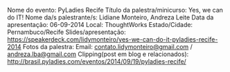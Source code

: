 Nome do evento: PyLadies Recife
Título da palestra/minicurso: Yes, we can do IT!
Nome da/s palestrante/s: Lidiane Monteiro, Andreza Leite
Data da apresentação: 06-09-2014
Local: ThoughtWorks
Estado/Cidade: Pernambuco/Recife
Slides/apresentação: https://speakerdeck.com/lidymonteiro/yes-we-can-do-it-pyladies-recife-2014
Fotos da palestra: 
Email: contato.lidymonteiro@gmail.com / andreza.lba@gmail.com
Clipping(post em blog e relacionados): http://brasil.pyladies.com/eventos/2014/09/19/pyladies-recife/